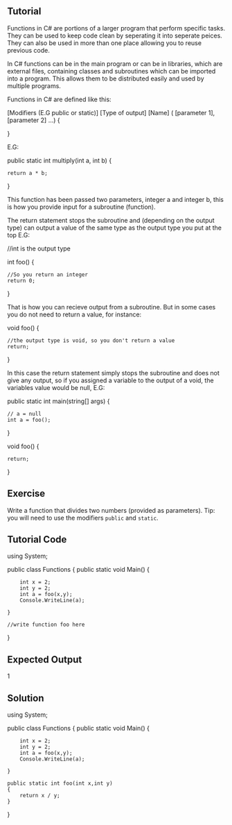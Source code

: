 Tutorial
--------

Functions in C# are portions of a larger program that perform specific tasks. They can be used to keep code clean by seperating it into seperate peices. They can also be used in more than one place allowing you to reuse previous code.

In C# functions can be in the main program or can be in libraries, which are external files, containing classes and subroutines which can be imported into a program. This allows them to be distributed easily and used by multiple programs.

Functions in C# are defined like this:

[Modifiers (E.G public or static)] [Type of output] [Name] ( [parameter 1],[parameter 2] ...)
{



}

E.G:

public static int multiply(int a, int b)
{

    return a * b;
    
}

This function has been passed two parameters, integer a and integer b, this is how you provide input for a subroutine (function). 

The return statement stops the subroutine and (depending on the output type) can output a value of the same type as the output type you put at the top E.G:


//int is the output type

int foo()
{

    //So you return an integer
    return 0;
    
}

That is how you can recieve output from a subroutine.
But in some cases you do not need to return a value, for instance:


void foo()
{

    //the output type is void, so you don't return a value
    return;
    
}

In this case the return statement simply stops the subroutine and does not give any output, so if you assigned a variable to the output of a void, the variables value would be null, E.G:


public static int main(string[] args)
{

    // a = null
    int a = foo();
    
}

void foo()
{

    return;
    
}

Exercise
--------

Write a function that divides two numbers (provided as parameters). Tip: you will need to use the modifiers `public` and `static`.

Tutorial Code
-------------


using System;

public class Functions
{
    public static void Main()
    {
    
        int x = 2;
        int y = 2;
        int a = foo(x,y);
        Console.WriteLine(a);
        
    }
    
    //write function foo here
}

Expected Output
---------------

1

Solution
--------


using System;

public class Functions
{
    public static void Main()
    {
    
        int x = 2;
        int y = 2;
        int a = foo(x,y);
        Console.WriteLine(a);
        
    }
    
    public static int foo(int x,int y)
    {
        return x / y;
    }
}

